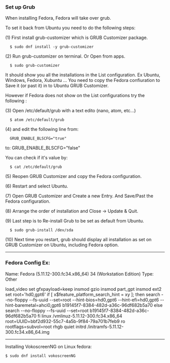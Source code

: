 ### Set up Grub

When installing Fedora, Fedora will take over grub.

To set it back from Ubuntu you need to do the following steps:

(1) First install grub-customizer which is GRUB Customizer package.

      $ sudo dnf install -y grub-customizer

(2) Run grub-customizer on terminal. Or Open from apps.

      $ sudo grub-customizer

It should show you all the installations in the List configuration.
Ex Ubuntu, Windows, Fedora, Xubuntu ...
You need to copy the Fedora confiuration to Save it (or past it)
in to Ubuntu GRUB Customizer.

However if Fedora does not show on the List configurations try the following :

(3) Open /etc/default/grub with a text edito (nano, atom, etc...)

      $ atom /etc/default/grub

(4) and edit the following line from:

      GRUB_ENABLE_BLSCFG="true"
to:
      GRUB_ENABLE_BLSCFG="false"

You can check if it's value by:

      $ cat /etc/default/grub

(5) Reopen GRUB Customizer and copy the Fedora configuration.

(6) Restart and select Ubuntu.

(7) Open GRUB Customizer and Create a new Entry.
    And Save/Past the Fedora configuration.

(8) Arrange the order of installation and Close -> Update & Quit.

(9) Last step is to Re-install Grub to be set as default from Ubuntu.

      $ sudo grub-install /dev/sda

(10) Next time you restart, grub should display all installation
     as set on GRUB Customizer on Ubuntu, including Fedora option.

________________________________________________________________________________
### Fedora Config Ex:

Name: Fedora (5.11.12-300.fc34.x86_64) 34 (Workstation Edition)
Type: Other

load_video
set gfxpayload=keep
insmod gzio
insmod part_gpt
insmod ext2
set root='hd0,gpt6'
if [ x$feature_platform_search_hint = xy ]; then
  search --no-floppy --fs-uuid --set=root --hint-bios=hd0,gpt6 --hint-efi=hd0,gpt6 --hint-baremetal=ahci0,gpt6  b19145f7-8384-482d-a36c-96df682b5a70
else
  search --no-floppy --fs-uuid --set=root b19145f7-8384-482d-a36c-96df682b5a70
fi
linux    /vmlinuz-5.11.12-300.fc34.x86_64 root=UUID=bbf2d932-55c7-4a5b-9f84-79a701b7feb9 ro rootflags=subvol=root rhgb quiet
initrd    /initramfs-5.11.12-300.fc34.x86_64.img

________________________________________________________________________________


Installing VokoscreenNG on Linux fedora:

    $ sudo dnf install vokoscreenNG
